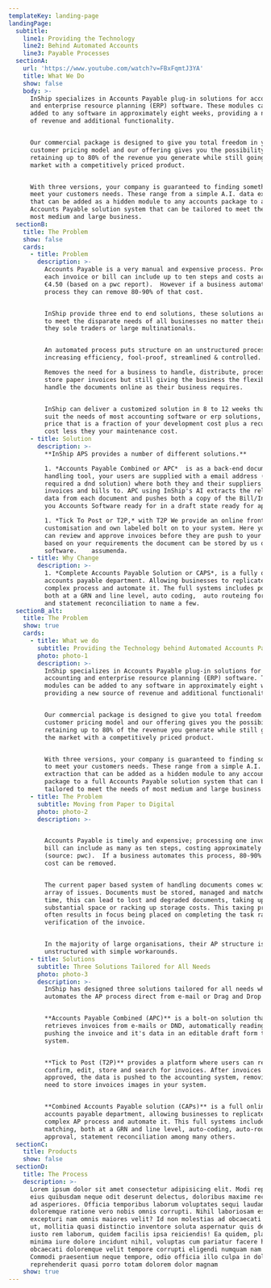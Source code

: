 ```yaml
---
templateKey: landing-page
landingPage:
  subtitle:
    line1: Providing the Technology
    line2: Behind Automated Accounts
    line3: Payable Processes
  sectionA:
    url: 'https://www.youtube.com/watch?v=FBxFqmtJ3YA'
    title: What We Do
    show: false
    body: >-
      InShip specializes in Accounts Payable plug-in solutions for accounting
      and enterprise resource planning (ERP) software. These modules can be
      added to any software in approximately eight weeks, providing a new source
      of revenue and additional functionality.


      Our commercial package is designed to give you total freedom in your
      customer pricing model and our offering gives you the possibility of
      retaining up to 80% of the revenue you generate while still going to the
      market with a competitively priced product. 


      With three versions, your company is guaranteed to finding something to
      meet your customers needs. These range from a simple A.I. data extraction
      that can be added as a hidden module to any accounts package to a full
      Accounts Payable solution system that can be tailored to meet the needs of
      most medium and large business.
  sectionB:
    title: The Problem
    show: false
    cards:
      - title: Problem
        description: >-
          Accounts Payable is a very manual and expensive process. Processing
          each invoice or bill can include up to ten steps and costs around
          €4.50 (based on a pwc report).  However if a business automates this
          process they can remove 80-90% of that cost.


          InShip provide three end to end solutions, these solutions are built
          to meet the disparate needs of all businesses no matter their size be
          they sole traders or large multinationals.


          An automated process puts structure on an unstructured process while
          increasing efficiency, fool-proof, streamlined & controlled. 

          Removes the need for a business to handle, distribute, process, file &
          store paper invoices but still giving the business the flexibility to
          handle the documents online as their business requires. 


          InShip can deliver a customized solution in 8 to 12 weeks that will
          suit the needs of most accounting software or erp solutions, at a
          price that is a fraction of your development cost plus a recurring
          cost less they your maintenance cost.
      - title: Solution
        description: >-
          **InShip APS provides a number of different solutions.** 

          1. *Accounts Payable Combined or APC*  is as a back-end document
          handling tool, your users are supplied with a email address (and if
          required a dnd solution) where both they and their suppliers and email
          invoices and bills to. APC using InShip's AI extracts the relevant
          data from each document and pushes both a copy of the Bill/Invoice to
          you Accounts Software ready for in a draft state ready for approval.

          1. *Tick To Post or T2P,* with T2P We provide an online front end
          customisation and own labeled bolt on to your system. Here your users
          can review and approve invoices before they are push to your software
          based on your requirements the document can be stored by us or your
          software.    assumenda.
      - title: Why Change
        description: >-
          1. *Complete Accounts Payable Solution or CAPS*, is a fully online
          accounts payable department. Allowing businesses to replicate the
          complex process and automate it. The full systems includes po matching
          both at a GRN and line level, auto coding,  auto routeing for approval
          and statement reconciliation to name a few.
  sectionB_alt:
    title: The Problem
    show: true
    cards:
      - title: What we do
        subtitle: Providing the Technology behind Automated Accounts Payable Processes
        photo: photo-1
        description: >-
          InShip specializes in Accounts Payable plug-in solutions for
          accounting and enterprise resource planning (ERP) software. These
          modules can be added to any software in approximately eight weeks,
          providing a new source of revenue and additional functionality.


          Our commercial package is designed to give you total freedom in your
          customer pricing model and our offering gives you the possibility of
          retaining up to 80% of the revenue you generate while still going to
          the market with a competitively priced product. 


          With three versions, your company is guaranteed to finding something
          to meet your customers needs. These range from a simple A.I. data
          extraction that can be added as a hidden module to any accounts
          package to a full Accounts Payable solution system that can be
          tailored to meet the needs of most medium and large business.
      - title: The Problem
        subtitle: Moving from Paper to Digital
        photo: photo-2
        description: >-


          Accounts Payable is timely and expensive; processing one invoice or
          bill can include as many as ten steps, costing approximately €4.50
          (source: pwc).  If a business automates this process, 80-90% of that
          cost can be removed.


          The current paper based system of handling documents comes with an
          array of issues. Documents must be stored, managed and matched. Over
          time, this can lead to lost and degraded documents, taking up
          substantial space or racking up storage costs. This taxing process
          often results in focus being placed on completing the task rather than
          verification of the invoice. 


          In the majority of large organisations, their AP structure is
          unstructured with simple workarounds.
      - title: Solutions
        subtitle: Three Solutions Tailored for All Needs
        photo: photo-3
        description: >-
          InShip has designed three solutions tailored for all needs which
          automates the AP process direct from e-mail or Drag and Drop (DND).


          **Accounts Payable Combined (APC)** is a bolt-on solution that
          retrieves invoices from e-mails or DND, automatically reading and
          pushing the invoice and it's data in an editable draft form to your
          system.


          **Tick to Post (T2P)** provides a platform where users can review,
          confirm, edit, store and search for invoices. After invoices are
          approved, the data is pushed to the accounting system, removing the
          need to store invoices images in your system. 


          **Combined Accounts Payable solution (CAPs)** is a full online
          accounts payable department, allowing businesses to replicate the
          complex AP process and automate it. This full systems includes PO
          matching, both at a GRN and line level, auto-coding, auto-routing for
          approval, statement reconciliation among many others.
  sectionC:
    title: Products
    show: false
  sectionD:
    title: The Process
    description: >-
      Lorem ipsum dolor sit amet consectetur adipisicing elit. Modi repudiandae
      eius quibusdam neque odit deserunt delectus, doloribus maxime recusandae,
      ad asperiores. Officia temporibus laborum voluptates sequi laudantium
      doloremque ratione vero nobis omnis corrupti. Nihil laboriosam est, iure
      excepturi nam omnis maiores velit? Id non molestias ad obcaecati fugiat
      ut, mollitia quasi distinctio inventore soluta aspernatur quis delectus
      iusto rem laborum, quidem facilis ipsa reiciendis! Ea quidem, placeat
      minima iure dolore incidunt nihil, voluptas cum pariatur facere harum
      obcaecati doloremque velit tempore corrupti eligendi numquam nam vitae!
      Commodi praesentium neque tempore, odio officia illo culpa in dolores
      reprehenderit quasi porro totam dolorem dolor magnam
    show: true
---
```


